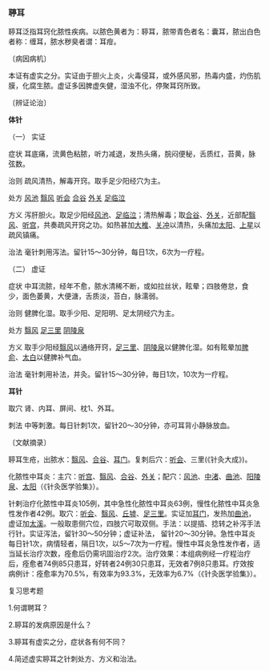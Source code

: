 ### 聤耳

聤耳泛指耳窍化脓性疾病。以脓色黄者为：聤耳，脓带青色者名：囊耳，脓出白色者称：缠耳，脓水秽臭者谓：耳疳。

〔病因病机〕

本证有虚实之分。实证由于胆火上炎，火毒侵耳，或外感风邪，热毒内盛，灼伤肌膜，化腐生脓。虚证多因脾虚失健，湿浊不化，停聚耳窍所致。

〔辨证论治〕

**体针**

（一）	实证

症状  耳底痛，流黄色粘脓，听力减退，发热头痛，脘闷便秘，舌质红，苔黄，脉弦数。

治则  疏风清热，解毒开窍。取手足少阳经穴为主。

处方  [风池](https://www.gmzyjc.com/read/zjs/zjs3.1.9-12-0.0.3.3.20.md)  [翳风](https://www.gmzyjc.com/read/zjs/zjs3.1.9-12-0.0.2.3.17.md)  [听会](https://www.gmzyjc.com/read/zjs/zjs3.1.9-12-0.0.3.3.2.md)  [合谷](https://www.gmzyjc.com/read/zjs/zjs3.1.1-3-0.1.2.3.4.md)  [外关](https://www.gmzyjc.com/read/zjs/zjs3.1.9-12-0.0.2.3.5.md)  [足临泣](https://www.gmzyjc.com/read/zjs/zjs3.1.9-12-0.0.3.3.41.md) 

方义  泻肝胆火。取足少阳经[风池](https://www.gmzyjc.com/read/zjs/zjs3.1.9-12-0.0.3.3.20.md)、[足临泣](https://www.gmzyjc.com/read/zjs/zjs3.1.9-12-0.0.3.3.41.md)；清热解毒；取[合谷](https://www.gmzyjc.com/read/zjs/zjs3.1.1-3-0.1.2.3.4.md)、[外关](https://www.gmzyjc.com/read/zjs/zjs3.1.9-12-0.0.2.3.5.md)，近部配[翳风](https://www.gmzyjc.com/read/zjs/zjs3.1.9-12-0.0.2.3.17.md)、[听宫](https://www.gmzyjc.com/read/zjs/zjs3.1.4-6-0.0.3.3.19.md)，共奏疏风开窍之功。如热甚加[大椎](https://www.gmzyjc.com/read/zjs/zjs3.2.2-0.0.1.3.14.md)、[关冲](https://www.gmzyjc.com/read/zjs/zjs3.1.9-12-0.0.2.3.1.md)以清热，头痛加[太阳](https://www.gmzyjc.com/read/zjs/zjs3.4-0.1.1.4.0.md)、[上星](https://www.gmzyjc.com/read/zjs/zjs3.2.2-0.0.1.3.23.md)以疏风镇痛。

治法  毫针刺用泻法。留针15〜30分钟，每日1次，6次为一疗程。

（二）	虚证

症状  中耳流脓，经年不愈，脓水清稀不断，或如拉丝状，眩晕；四肢倦怠，食少，面色萎黄，大便溏，舌质淡，苔白，脉濡弱。

治则  健脾化湿。取手少阳、足阳明、足太阴经穴为主。

处方  [翳风](https://www.gmzyjc.com/read/zjs/zjs3.1.9-12-0.0.2.3.17.md)  [足三里](https://www.gmzyjc.com/read/zjs/zjs3.1.1-3-0.1.3.3.36.md)  [阴陵泉](https://www.gmzyjc.com/read/zjs/zjs3.1.4-6-0.0.1.3.9.md)

方义  取手少阳经[翳风](https://www.gmzyjc.com/read/zjs/zjs3.1.9-12-0.0.2.3.17.md)以通络开窍，[足三里](https://www.gmzyjc.com/read/zjs/zjs3.1.1-3-0.1.3.3.36.md)、[阴陵泉](https://www.gmzyjc.com/read/zjs/zjs3.1.4-6-0.0.1.3.9.md)以健脾化湿。如有眩晕加[脾俞](https://www.gmzyjc.com/read/zjs/zjs3.1.7-8-0.0.1.3.20.md)、[太白](https://www.gmzyjc.com/read/zjs/zjs3.1.4-6-0.0.1.3.3.md)以健脾补气血。

治法  毫针刺用补法，并灸。留针15〜30分钟，毎日1次，10次为一疗程。

**耳针**

取穴  肾、内耳、屏间、枕1、外耳。

刺法  中等刺激。每日针刺1次，留针20〜30分钟，亦可耳背小静脉放血。

〔文献摘录〕

聤耳生疮，出脓水：[翳风](https://www.gmzyjc.com/read/zjs/zjs3.1.9-12-0.0.2.3.17.md)、[合谷](https://www.gmzyjc.com/read/zjs/zjs3.1.1-3-0.1.2.3.4.md)、[耳门](https://www.gmzyjc.com/read/zjs/zjs3.1.9-12-0.0.2.3.21.md)。复刺后穴：[听会](https://www.gmzyjc.com/read/zjs/zjs3.1.9-12-0.0.3.3.2.md)、三里(《针灸大成》)。

化脓性中耳炎：主穴：[听宫](https://www.gmzyjc.com/read/zjs/zjs3.1.4-6-0.0.3.3.19.md)、[翳风](https://www.gmzyjc.com/read/zjs/zjs3.1.9-12-0.0.2.3.17.md)、[合谷](https://www.gmzyjc.com/read/zjs/zjs3.1.1-3-0.1.2.3.4.md)、[外关](https://www.gmzyjc.com/read/zjs/zjs3.1.9-12-0.0.2.3.5.md)；配穴：[风池](https://www.gmzyjc.com/read/zjs/zjs3.1.9-12-0.0.3.3.20.md)、[中渚](https://www.gmzyjc.com/read/zjs/zjs3.1.9-12-0.0.2.3.3.md)、[曲池](https://www.gmzyjc.com/read/zjs/zjs3.1.1-3-0.1.2.3.11.md)、[阳陵泉](https://www.gmzyjc.com/read/zjs/zjs3.1.9-12-0.0.3.3.34.md)、[太阳](https://www.gmzyjc.com/read/zjs/zjs3.4-0.1.1.4.0.md)（《针灸医学验集》）。

针剌治疗化脓性中耳炎105例，其中急性化脓性中耳炎63例，慢性化脓性中耳炎急性发作者42例。取穴：[听会](https://www.gmzyjc.com/read/zjs/zjs3.1.9-12-0.0.3.3.2.md)、[翳风](https://www.gmzyjc.com/read/zjs/zjs3.1.9-12-0.0.2.3.17.md)、[丘墟](https://www.gmzyjc.com/read/zjs/zjs3.1.9-12-0.0.3.3.40.md)、[足三里](https://www.gmzyjc.com/read/zjs/zjs3.1.1-3-0.1.3.3.36.md)。实证加[耳门](https://www.gmzyjc.com/read/zjs/zjs3.1.9-12-0.0.2.3.21.md)，发热加[曲池](https://www.gmzyjc.com/read/zjs/zjs3.1.1-3-0.1.2.3.11.md)，虚证加[太溪](https://www.gmzyjc.com/read/zjs/zjs3.1.7-8-0.0.2.3.3.md)。一般取患侧穴位，四肢穴可取双侧。手法：以提插、捻转之补泻手法行针。实证泻法，留针30〜50分钟；虚证补法， 留针20〜30分钟。急性中耳炎每日针1次，病情轻者，隔日1次，以5〜7次为一疗程。慢性中耳炎急性发作者，适当延长治疗次数，痊愈后仍需巩固治疗2次。治疗效果：本组病例经一疗程治疗后，痊愈者74例85只患耳，好转者24例30只患耳，无效者7例8只患耳。疗效按病例计：痊愈率为70.5%，有效率为93.3%，无效率为6.7%（《针灸医学验集》）。	

复习思考题

1.何谓聘耳？

2.聤耳的发病原因是什么？

3.聤耳有虚实之分，症状各有何不同？

4.简述虚实聤耳之针刺处方、方义和治法。
